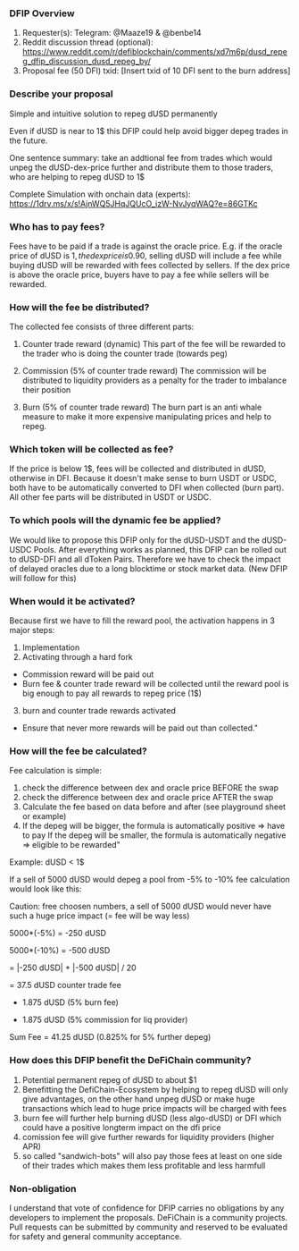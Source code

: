 
<!-- 
As part of the requirement for submission of DFIP for vote of confidence, you are required to pay 50 DFI fee for it to be voted on. After you have submitted this vote of , please transfer 50 DFI to the burn address `8defichainBurnAddressXXXXXXXdRQkSm` and take note of your `txid` and list it here. You may be required to prove that the transfer if yours if there are multiple CFP claims to it. 
Info: https://github.com/DeFiCh/dfips/issues/19

Optionally, you are also encouraged to submit a Reddit discussion thread as part of CFP to allow for a more open discussion with the community. Reddit discussion thread however does not require a fee, you can also use this process to sound out community's acceptance first before committing to it and paying the fee.

Take note that this is a vote of confidence for DFIP, it carries no obligations by the developers to implement the suggestions. DeFiChain is a community projects. Pull requests can be submitted by community and reserved to be evaluated for safety and general community acceptance.
-->

### DFIP Overview
1. Requester(s): Telegram: @Maaze19 & @benbe14
2. Reddit discussion thread (optional): https://www.reddit.com/r/defiblockchain/comments/xd7m6p/dusd_repeg_dfip_discussion_dusd_repeg_by/
3. Proposal fee (50 DFI) txid: [Insert txid of 10 DFI sent to the burn address]

### Describe your proposal
Simple and intuitive solution to repeg dUSD permanently

Even if dUSD is near to 1$ this DFIP could help avoid bigger depeg trades in the future. 

One sentence summary: take an addtional fee from trades which would unpeg the dUSD-dex-price further and distribute them to those traders, who are helping to repeg dUSD to 1$


Complete Simulation with onchain data (experts): https://1drv.ms/x/s!AjnWQ5JHqJQUcO_izW-NvJyqWAQ?e=86GTKc

### Who has to pay fees?	

Fees have to be paid if a trade is against the oracle price. E.g. if the oracle price of dUSD is 1$, the dex price is 0.90$, selling dUSD will include a fee while buying dUSD will be rewarded with fees collected by sellers. If the dex price is above the oracle price, buyers have to pay a fee while sellers will be rewarded.		

### How will the fee be distributed?					

The collected fee consists of three different parts:
1. Counter trade reward (dynamic)
This part of the fee will be rewarded to the trader who is doing the counter trade (towards peg)

2. Commission (5% of counter trade reward)
The commission will be distributed to liquidity providers as a penalty for the trader to imbalance their position

3. Burn (5% of counter trade reward)
The burn part is an anti whale measure to make it more expensive manipulating prices and help to repeg.


### Which token will be collected as fee?			


If the price is below 1$, fees will be collected and distributed in dUSD, otherwise in DFI.
Because it doesn't make sense to burn USDT or USDC, both have to be automatically converted to DFI when collected (burn part). All other fee parts will be distributed in USDT or USDC.	

### To which pools will the dynamic fee be applied?	

We would like to propose this DFIP only for the dUSD-USDT and the dUSD-USDC Pools. After everything works as planned, this DFIP can be rolled out to dUSD-DFI and all dToken Pairs. Therefore we have to check the impact of delayed oracles due to a long blocktime or stock market data. (New DFIP will follow for this)			

### When would it be activated?	

Because first we have to fill the reward pool, the activation happens in 3 major steps:
1. Implementation
2. Activating through a hard fork
- Commission reward will be paid out
- Burn fee & counter trade reward will be collected until the reward pool is big enough to pay all rewards to repeg price (1$)
3. burn and counter trade rewards activated
- Ensure that never more rewards will be paid out than collected."		


### How will the fee be calculated?			

Fee calculation is simple:
1. check the difference between dex and oracle price BEFORE the swap
2. check the difference between dex and oracle price AFTER the swap
3. Calculate the fee based on data before and after (see playground sheet or example)
4. If the depeg will be bigger, the formula is automatically positive => have to pay
If the depeg will be smaller, the formula is automatically negative => eligible to be rewarded"		

Example:
dUSD < 1$

If a sell of 5000 dUSD would depeg a pool from -5% to -10% fee calculation would look like this:

Caution: free choosen numbers, a sell of 5000 dUSD would never have such a huge price impact (= fee will be way less)

5000*(-5%) = -250 dUSD

5000*(-10%) = -500 dUSD

= |-250 dUSD| + |-500 dUSD| / 20

= 37.5 dUSD counter trade fee

   + 1.875 dUSD (5% burn fee)

   + 1.875 dUSD (5% commission for liq provider)

Sum Fee = 41.25 dUSD (0.825% for 5% further depeg)
				 

### How does this DFIP benefit the DeFiChain community?
1. Potential permanent repeg of dUSD to about $1
2. Benefitting the DefiChain-Ecosystem by helping to repeg dUSD will only give advantages, on the other hand unpeg dUSD or make huge transactions which lead to huge price impacts will be charged with fees
3. burn fee will further help burning dUSD (less algo-dUSD) or DFI which could have a positive longterm impact on the dfi price
4. comission fee will give further rewards for liquidity providers (higher APR)
5. so called "sandwich-bots" will also pay those fees at least on one side of their trades which makes them less profitable and less harmfull

 <!-- Leave the following intact -->
### Non-obligation
I understand that vote of confidence for DFIP carries no obligations by any developers to implement the proposals. DeFiChain is a community projects. Pull requests can be submitted by community and reserved to be evaluated for safety and general community acceptance.
